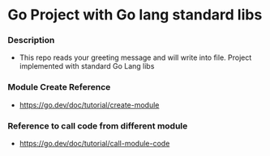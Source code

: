 # Go Project with Go lang standard libs

### Description
- This repo reads your greeting message and will write into file. Project implemented with standard Go Lang libs

### Module Create Reference
- https://go.dev/doc/tutorial/create-module

### Reference to call code from different module
- https://go.dev/doc/tutorial/call-module-code
